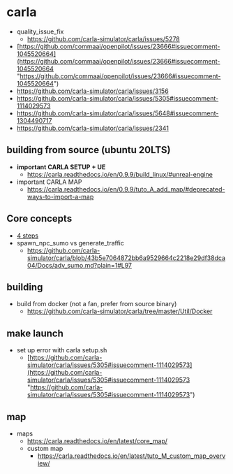 # carla
- quality_issue_fix
	- https://github.com/carla-simulator/carla/issues/5278
- [https://github.com/commaai/openpilot/issues/23666#issuecomment-1045520664](https://github.com/commaai/openpilot/issues/23666#issuecomment-1045520664 "https://github.com/commaai/openpilot/issues/23666#issuecomment-1045520664")
- https://github.com/carla-simulator/carla/issues/3156
- https://github.com/carla-simulator/carla/issues/5305#issuecomment-1114029573
- https://github.com/carla-simulator/carla/issues/5648#issuecomment-1304490717
 - https://github.com/carla-simulator/carla/issues/2341


## building from source (ubuntu 20LTS)
- **important CARLA SETUP + UE**
	- https://carla.readthedocs.io/en/0.9.9/build_linux/#unreal-engine
- important CARLA MAP
	- https://carla.readthedocs.io/en/0.9.9/tuto_A_add_map/#deprecated-ways-to-import-a-map


## Core concepts
- [4 steps](https://carla.readthedocs.io/en/latest/core_concepts/)
- spawn_npc_sumo vs generate_traffic
	- https://github.com/carla-simulator/carla/blob/43b5e7064872bb6a9529664c2218e29df38dca04/Docs/adv_sumo.md?plain=1#L97

## building 
- build from docker (not a fan, prefer from source binary)
	- https://github.com/carla-simulator/carla/tree/master/Util/Docker



## make launch 
- set up error with carla setup.sh
	- [https://github.com/carla-simulator/carla/issues/5305#issuecomment-1114029573](https://github.com/carla-simulator/carla/issues/5305#issuecomment-1114029573 "https://github.com/carla-simulator/carla/issues/5305#issuecomment-1114029573")



## map 
- maps
	- https://carla.readthedocs.io/en/latest/core_map/
	- custom map
		- https://carla.readthedocs.io/en/latest/tuto_M_custom_map_overview/